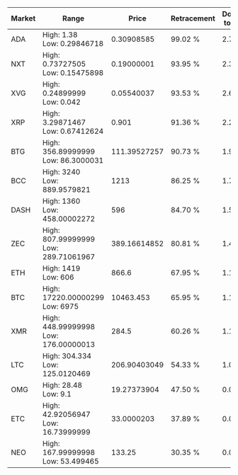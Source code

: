 | Market | Range | Price| Retracement | Doubles to 50% |
| --- | --- | --- | --- | --- |
| ADA | High: 1.38<br />Low: 0.29846718 | 0.30908585 | 99.02 % | 2.72 |
| NXT | High: 0.73727505<br />Low: 0.15475898 | 0.19000001 | 93.95 % | 2.35 |
| XVG | High: 0.24899999<br />Low: 0.042 | 0.05540037 | 93.53 % | 2.63 |
| XRP | High: 3.29871467<br />Low: 0.67412624 | 0.901 | 91.36 % | 2.20 |
| BTG | High: 356.89999999<br />Low: 86.3000031 | 111.39527257 | 90.73 % | 1.99 |
| BCC | High: 3240<br />Low: 889.9579821 | 1213 | 86.25 % | 1.70 |
| DASH | High: 1360<br />Low: 458.00002272 | 596 | 84.70 % | 1.53 |
| ZEC | High: 807.99999999<br />Low: 289.71061967 | 389.16614852 | 80.81 % | 1.41 |
| ETH | High: 1419<br />Low: 606 | 866.6 | 67.95 % | 1.17 |
| BTC | High: 17220.00000299<br />Low: 6975 | 10463.453 | 65.95 % | 1.16 |
| XMR | High: 448.99999998<br />Low: 176.00000013 | 284.5 | 60.26 % | 1.10 |
| LTC | High: 304.334<br />Low: 125.0120469 | 206.90403049 | 54.33 % | 1.04 |
| OMG | High: 28.48<br />Low: 9.1 | 19.27373904 | 47.50 % | 0.00 |
| ETC | High: 42.92056947<br />Low: 16.73999999 | 33.0000203 | 37.89 % | 0.00 |
| NEO | High: 167.99999998<br />Low: 53.499465 | 133.25 | 30.35 % | 0.00 |
